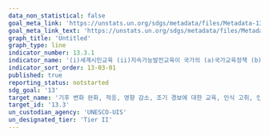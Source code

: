 ```yaml
---
data_non_statistical: false
goal_meta_link: 'https://unstats.un.org/sdgs/metadata/files/Metadata-13-03-01.pdf'
goal_meta_link_text: 'https://unstats.un.org/sdgs/metadata/files/Metadata-13-03-01.pdf'
graph_title: 'Untitled'
graph_type: line
indicator_number: 13.3.1
indicator_name: '(i)세계시민교육 (ii)지속가능발전교육이 국가의 (a)국가교육정책 (b) 교육과정 (c)교사교육, (d) 학생평가 영역에서 주류화 된 정도(12.8.1/13.3.1과 동일)'
indicator_sort_order: 13-03-01
published: true
reporting_status: notstarted
sdg_goal: '13'
target_name: '기후 변화 완화, 적응, 영향 감소, 조기 경보에 대한 교육, 인식 고취, 인구 및 제도 역량 개선'
target_id: '13.3'
un_custodian_agency: 'UNESCO-UIS'
un_designated_tier: 'Tier II'
---
```

